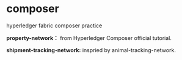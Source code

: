 # composer
hyperledger fabric composer practice

**property-network：** from Hyperledger Composer official tutorial.

**shipment-tracking-network:** inspried by animal-tracking-network.
